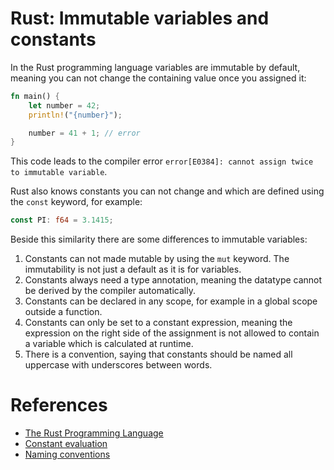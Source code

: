 # Rust: Immutable variables and constants

In the Rust programming language variables are immutable by default, meaning you can not change the containing value once you assigned it:

```rust
fn main() {
    let number = 42;
    println!("{number}");

    number = 41 + 1; // error
}
```

This code leads to the compiler error `error[E0384]: cannot assign twice to immutable variable`.

Rust also knows constants you can not change and which are defined using the `const` keyword, for example: 

```rust
const PI: f64 = 3.1415;
```

Beside this similarity there are some differences to immutable variables:

1. Constants can not made mutable by using the `mut` keyword. The immutability is not just a default as it is for variables.
2.	Constants always need a type annotation, meaning the datatype cannot be derived by the compiler automatically.
3.	Constants can be declared in any scope, for example in a global scope outside a function.
4.	Constants can only be set to a constant expression, meaning the expression on the right side of the assignment is not allowed to contain a variable which is calculated at runtime.
5. There is a convention, saying that constants should be named all uppercase with underscores between words.

# References

- [The Rust Programming Language](https://doc.rust-lang.org/book/ch03-01-variables-and-mutability.html#constants)
- [Constant evaluation](https://doc.rust-lang.org/reference/const_eval.html#constant-evaluation)
- [Naming conventions](https://rust-lang.github.io/api-guidelines/naming.html#casing-conforms-to-rfc-430-c-case)